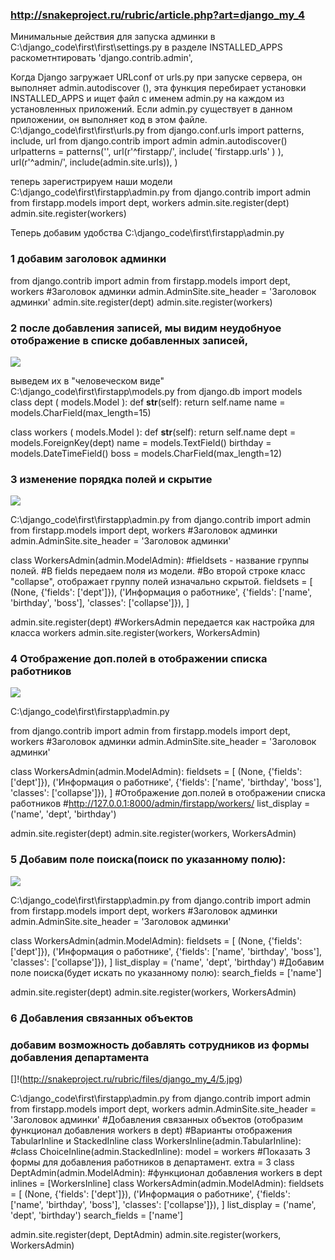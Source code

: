 
### ﻿http://snakeproject.ru/rubric/article.php?art=django_my_4 ###
Минимальные действия для запуска админки
в C:\django_code\first\first\settings.py
в разделе INSTALLED_APPS раскометнтировать 'django.contrib.admin',
 
Когда Django загружает URLconf от urls.py при запуске сервера, он выполняет admin.autodiscover (), 
эта функция перебирает установки INSTALLED_APPS и ищет файл с именем admin.py на каждом из установленных приложений. 
Если admin.py существует в данном приложении, он выполняет код в этом файле.
C:\django_code\first\first\urls.py
from django.conf.urls import patterns, include, url
from django.contrib import admin
admin.autodiscover()
urlpatterns = patterns('',
    url(r'^firstapp/', include( 'firstapp.urls' ) ),
    url(r'^admin/', include(admin.site.urls)),
)
 
теперь зарегистрируем наши модели
C:\django_code\first\firstapp\admin.py
from django.contrib import admin
from firstapp.models import dept, workers
admin.site.register(dept)
admin.site.register(workers)
 

Теперь добавим удобства
C:\django_code\first\firstapp\admin.py
### 1 добавим заголовок админки

from django.contrib import admin
from firstapp.models import dept, workers
#Заголовок админки
admin.AdminSite.site_header = 'Заголовок админки'
admin.site.register(dept)
admin.site.register(workers)  
 
### 2 после добавления записей, мы видим неудобнуое отображение в списке добавленных записей,

![](http://snakeproject.ru/rubric/files/django_my_4/1.jpg) 

выведем их в "человеческом виде"
C:\django_code\first\firstapp\models.py
from django.db import models
class dept ( models.Model ):
    def __str__(self):
        return self.name
    name       = models.CharField(max_length=15)
    
class workers ( models.Model ):
    def __str__(self):
        return self.name
    dept       = models.ForeignKey(dept)
    name       = models.TextField()
    birthday   = models.DateTimeField()
    boss       = models.CharField(max_length=12)
    
    
    
### 3 изменение порядка полей и скрытие

![](http://snakeproject.ru/rubric/files/django_my_4/2.jpg)

C:\django_code\first\firstapp\admin.py
from django.contrib import admin
from firstapp.models import dept, workers
#Заголовок админки
admin.AdminSite.site_header = 'Заголовок админки'

class WorkersAdmin(admin.ModelAdmin):
    #fieldsets - название группы полей.
    #В fields передаем поля из модели.
    #Во второй строке класс "collapse", отображает группу полей изначально скрытой.
    fieldsets = [
        (None,               {'fields': ['dept']}),
        ('Информация о работнике', {'fields': ['name', 'birthday', 'boss'], 'classes': ['collapse']}),
    ]

admin.site.register(dept)
#WorkersAdmin передается как настройка для класса workers
admin.site.register(workers, WorkersAdmin)  
 
### 4 Отображение доп.полей в отображении списка работников

![](http://snakeproject.ru/rubric/files/django_my_4/3.jpg)

C:\django_code\first\firstapp\admin.py

from django.contrib import admin
from firstapp.models import dept, workers
#Заголовок админки
admin.AdminSite.site_header = 'Заголовок админки'

class WorkersAdmin(admin.ModelAdmin):
    fieldsets = [
        (None,               {'fields': ['dept']}),
        ('Информация о работнике', {'fields': ['name', 'birthday', 'boss'], 'classes': ['collapse']}),
    ]
    #Отображение доп.полей в отображении списка работников
    #http://127.0.0.1:8000/admin/firstapp/workers/
    list_display = ('name', 'dept', 'birthday')

admin.site.register(dept)
admin.site.register(workers, WorkersAdmin)  
 

### 5 Добавим поле поиска(поиск по указанному полю):

![](http://snakeproject.ru/rubric/files/django_my_4/4.jpg)

C:\django_code\first\firstapp\admin.py
from django.contrib import admin
from firstapp.models import dept, workers
#Заголовок админки
admin.AdminSite.site_header = 'Заголовок админки'

class WorkersAdmin(admin.ModelAdmin):
    fieldsets = [
        (None,               {'fields': ['dept']}),
        ('Информация о работнике', {'fields': ['name', 'birthday', 'boss'], 'classes': ['collapse']}),
    ]
    list_display = ('name', 'dept', 'birthday')
    #Добавим поле поиска(будет искать по указанному полю):
    search_fields = ['name']

admin.site.register(dept)
admin.site.register(workers, WorkersAdmin)  
 
### 6 Добавления связанных объектов 
### добавим возможность добавлять сотрудников из формы добавления департамента
[]!(http://snakeproject.ru/rubric/files/django_my_4/5.jpg)

C:\django_code\first\firstapp\admin.py
from django.contrib import admin
from firstapp.models import dept, workers
admin.AdminSite.site_header = 'Заголовок админки'
#Добавления связанных объектов (отобразим функционал добавления workers в dept)
#Варианты отображения TabularInline и StackedInline
class WorkersInline(admin.TabularInline):
#class ChoiceInline(admin.StackedInline):
    model = workers
    #Показать 3 формы для добавления работников в департамент.
    extra = 3
class DeptAdmin(admin.ModelAdmin):
    #функционал добавления workers в dept
    inlines = [WorkersInline]
class WorkersAdmin(admin.ModelAdmin):
    fieldsets = [
        (None,               {'fields': ['dept']}),
        ('Информация о работнике', {'fields': ['name', 'birthday', 'boss'], 'classes': ['collapse']}),
    ]
    list_display = ('name', 'dept', 'birthday')
    search_fields = ['name']

admin.site.register(dept, DeptAdmin)
admin.site.register(workers, WorkersAdmin)  

